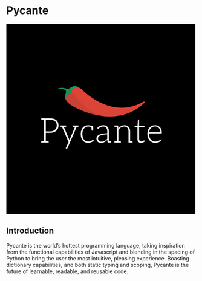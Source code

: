 # Pycante
![Main Menu](logo.png)

## Introduction
Pycante is the world’s hottest programming language, taking inspiration from the functional capabilities of Javascript and blending in the spacing of Python to bring the user the most intuitive, pleasing experience. Boasting dictionary capabilities, and both static typing and scoping, Pycante is the future of learnable, readable, and reusable code.
